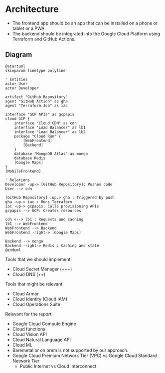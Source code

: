 # Architecture

- The frontend app should be an app that can be installed on a phone or tablet or a PWA.
- The backend should be integrated into the Google Cloud Platform using Terraform and GitHub Actions.

## Diagram

```plantuml
@startuml
skinparam linetype polyline

' Entities
actor User
actor Developer

artifact "GitHub Repository"
agent "GitHub Action" as gha
agent "Terraform Job" as iac

interface "GCP APIs" as gcpapis
cloud GCP {
    interface "Cloud CDN" as cdn
    interface "Load Balancer" as lb1
    interface "Load Balancer" as lb2
    package "Cloud Run" {
        [WebFrontend]
        [Backend]
    }
    database "MongoDB Atlas" as mongo
    database Redis
    [Google Maps]
}
[MobileFrontend]

' Relations
Developer -up-> [GitHub Repository]: Pushes code
User --> cdn

[GitHub Repository] .up.> gha : Triggered by push
gha -up-> iac : Runs Terraform
iac -up-> gcpapis: Calls provisioning APIs
gcpapis --> GCP: Creates resources

cdn <--> lb1 : Requests and caching
lb1 --> WebFrontend
WebFrontend --> Backend
WebFrontend -right-> [Google Maps]

Backend --> mongo
Backend -right-> Redis : Caching and state
@enduml
```

Tools that we should implement:

- Cloud Secret Manager (+++)
- Cloud DNS (++)

Tools that might be relevant:

- Cloud Armor
- Cloud Identity (Cloud IAM)
- Cloud Operations Suite

Relevant for the report:

- Google Cloud Compute Engine
- Cloud functions
- Cloud Vision API
- Cloud Natural Language API
- Cloud ML
- Baremetal or on prem is not supported by our approach.
- Google Cloud Premium Network Tier (VPC) vs Google Cloud Standard Network Tier
  - Public Internet vs Cloud Interconnect
